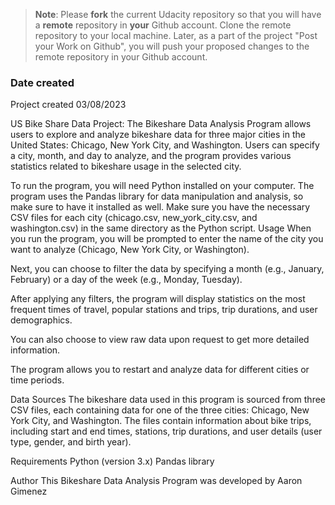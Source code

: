 >**Note**: Please **fork** the current Udacity repository so that you will have a **remote** repository in **your** Github account. Clone the remote repository to your local machine. Later, as a part of the project "Post your Work on Github", you will push your proposed changes to the remote repository in your Github account.

### Date created
Project created 03/08/2023

US Bike Share Data Project:
The Bikeshare Data Analysis Program allows users to explore and analyze bikeshare data for three major cities in the United States: Chicago, New York City, and Washington. Users can specify a city, month, and day to analyze, and the program provides various statistics related to bikeshare usage in the selected city.

To run the program, you will need Python installed on your computer. The program uses the Pandas library for data manipulation and analysis, so make sure to have it installed as well.
Make sure you have the necessary CSV files for each city (chicago.csv, new_york_city.csv, and washington.csv) in the same directory as the Python script.
Usage
When you run the program, you will be prompted to enter the name of the city you want to analyze (Chicago, New York City, or Washington).

Next, you can choose to filter the data by specifying a month (e.g., January, February) or a day of the week (e.g., Monday, Tuesday).

After applying any filters, the program will display statistics on the most frequent times of travel, popular stations and trips, trip durations, and user demographics.

You can also choose to view raw data upon request to get more detailed information.

The program allows you to restart and analyze data for different cities or time periods.

Data Sources
The bikeshare data used in this program is sourced from three CSV files, each containing data for one of the three cities: Chicago, New York City, and Washington. The files contain information about bike trips, including start and end times, stations, trip durations, and user details (user type, gender, and birth year).

Requirements
Python (version 3.x)
Pandas library

Author
This Bikeshare Data Analysis Program was developed by Aaron Gimenez
